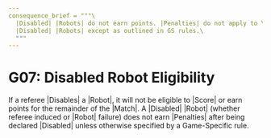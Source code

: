 ```yaml
---
consequence_brief = """\
  |Disabled| |Robots| do not earn points. |Penalties| do not apply to \
  |Disabled| |Robots| except as outlined in GS rules.\
  """
---
```


# G07: Disabled Robot Eligibility

If a referee |Disables| a |Robot|, it will not be eligible to |Score| or earn
points for the remainder of the |Match|. A |Disabled| |Robot| (whether referee
induced or |Robot| failure) does not earn |Penalties| after being declared
|Disabled| unless otherwise specified by a Game-Specific rule.
